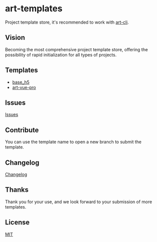 # art-templates

Project template store, it's recommended to work with [art-cli](https://github.com/artFE/art-cli).

## Vision

Becoming the most comprehensive project template store, offering the possibility of rapid initialization for all types of projects.

## Templates

- [base_h5](https://github.com/artFE/art-templates/tree/base_h5)
- [art-vue-pro](https://github.com/artFE/art-templates/tree/art-vue-pro)

## Issues

[Issues](https://github.com/artFE/art-templates/issues)

## Contribute

You can use the template name to open a new branch to submit the template.

## Changelog

[Changelog](https://github.com/artFE/art-templates/blob/master/CHANGELOG.md)

## Thanks

Thank you for your use, and we look forward to your submission of more templates.

## License

[MIT](https://github.com/artFE/art-templates/blob/master/LICENSE.md)


